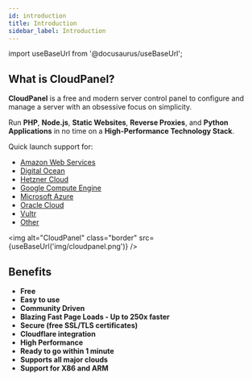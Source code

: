 ```yaml
---
id: introduction
title: Introduction
sidebar_label: Introduction
---
```


import useBaseUrl from '@docusaurus/useBaseUrl';

## What is CloudPanel?

**CloudPanel** is a free and modern server control panel to configure and manage a server with an obsessive focus on simplicity. 

Run **PHP**, **Node.js**, **Static Websites**, **Reverse Proxies**, and **Python** **Applications** in no time on a **High-Performance Technology Stack**.

Quick launch support for:

- [Amazon Web Services](../getting-started/amazon-web-services/installation/ami/)
- [Digital Ocean](../getting-started/digital-ocean/installation/marketplace/)
- [Hetzner Cloud](../getting-started/hetzner-cloud/installation/installer/)
- [Google Compute Engine](../getting-started/google-compute-engine/installation/installer/)
- [Microsoft Azure](../getting-started/microsoft-azure/installation/installer/)
- [Oracle Cloud](../getting-started/oracle-cloud/installation/installer/)
- [Vultr](../getting-started/vultr/installation/marketplace/)
- [Other](../getting-started/other/)

<img alt="CloudPanel" class="border" src={useBaseUrl('img/cloudpanel.png')} />

## Benefits

- **Free**
- **Easy to use**
- **Community Driven**
- **Blazing Fast Page Loads - Up to 250x faster**
- **Secure (free SSL/TLS certificates)**
- **Cloudflare integration**
- **High Performance**
- **Ready to go within 1 minute**
- **Supports all major clouds**
- **Support for X86 and ARM**
